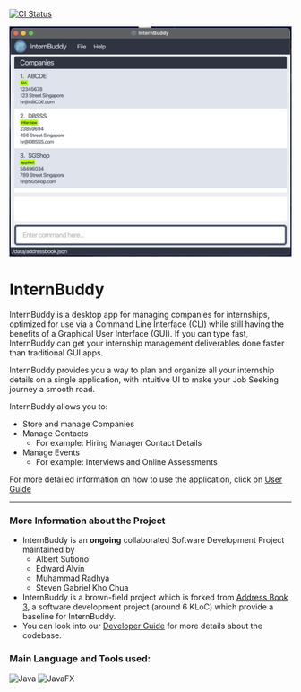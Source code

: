 [![CI Status](https://github.com/AY2122S2-CS2103T-W14-3/tp/workflows/Java%20CI/badge.svg)](https://github.com/AY2122S2-CS2103T-W14-3/tp/actions)




![Ui](docs/images/Ui.png)

# InternBuddy
InternBuddy is a desktop app for managing companies for internships, optimized for use via a Command Line Interface (CLI) while still having the benefits of a Graphical User Interface (GUI). 
If you can type fast, InternBuddy can get your internship management deliverables done faster than traditional GUI apps.

InternBuddy provides you a way to plan and organize all your internship details on a single application, with intuitive 
UI to make your Job Seeking journey a smooth road. 

InternBuddy allows you to: 
* Store and manage Companies
* Manage Contacts 
  * For example:  Hiring Manager Contact Details
* Manage Events
  * For example: Interviews and Online Assessments

For more detailed information on how to use the application, click on [User Guide](docs/UserGuide.md)

---

### More Information about the Project
* InternBuddy is an **ongoing** collaborated Software Development Project maintained by 
  * Albert Sutiono
  * Edward Alvin
  * Muhammad Radhya
  * Steven Gabriel Kho Chua
* InternBuddy is a brown-field project which is forked from [Address Book 3](https://github.com/nus-cs2103-AY2122S2/tp), a software development project (around 6 KLoC) which provide a baseline for InternBuddy.
* You can look into our [Developer Guide](docs/DeveloperGuide.md) for more details about the codebase. 

### Main Language and Tools used:
<p>
<img alt="Java" src="https://img.shields.io/badge/Java-ED8B00?style=for-the-badge&logo=java&logoColor=white" />
<img alt="JavaFX" src="https://img.shields.io/badge/JavaFX-ED8B00?style=for-the-badge&logo=java&logoColor=white" />
</p>
